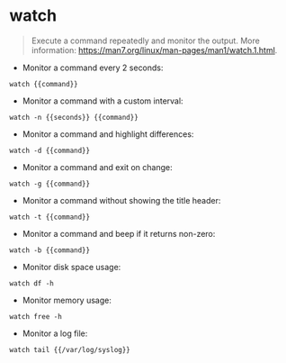 # watch

> Execute a command repeatedly and monitor the output.
> More information: <https://man7.org/linux/man-pages/man1/watch.1.html>.

- Monitor a command every 2 seconds:

`watch {{command}}`

- Monitor a command with a custom interval:

`watch -n {{seconds}} {{command}}`

- Monitor a command and highlight differences:

`watch -d {{command}}`

- Monitor a command and exit on change:

`watch -g {{command}}`

- Monitor a command without showing the title header:

`watch -t {{command}}`

- Monitor a command and beep if it returns non-zero:

`watch -b {{command}}`

- Monitor disk space usage:

`watch df -h`

- Monitor memory usage:

`watch free -h`

- Monitor a log file:

`watch tail {{/var/log/syslog}}`
